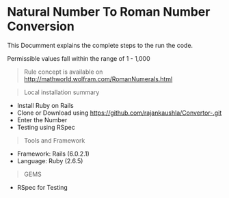 # Natural Number To Roman Number Conversion

This Documment explains the complete steps to the run the code.

Permissible values fall within the range of 1 - 1,000

> Rule concept is available on http://mathworld.wolfram.com/RomanNumerals.html

> Local installation summary

* Install Ruby on Rails
* Clone or Download using https://github.com/rajankaushla/Convertor-.git
* Enter the Number 
* Testing using RSpec

> Tools and Framework

* Framework: Rails (6.0.2.1)
* Language:  Ruby  (2.6.5)

> GEMS 
* RSpec for Testing 

